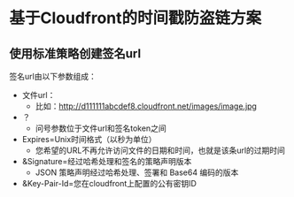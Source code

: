 # 基于Cloudfront的时间戳防盗链方案

## 使用标准策略创建签名url
签名url由以下参数组成：
* 文件url：
  * 比如：http://d111111abcdef8.cloudfront.net/images/image.jpg
* ？
  * 问号参数位于文件url和签名token之间
* Expires=Unix时间格式（以秒为单位）
  * 您希望的URL不再允许访问文件的日期和时间，也就是该条url的过期时间
* &Signature=经过哈希处理和签名的策略声明版本
  * JSON 策略声明经过哈希处理、签署和 Base64 编码的版本
* &Key-Pair-Id=您在cloudfront上配置的公有密钥ID
